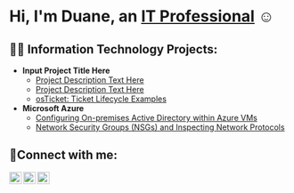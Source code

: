 # Hi, I'm Duane, an [IT Professional](https://www.linkedin.com/in/duane-george) ☺
## 👨‍💻 Information Technology Projects:
- **Input Project Title Here**
  - [Project Description Text Here](https://github.com/joshmadakorcc/osticket-prereqs)
  - [Project Description Text Here](https://github.com/joshmadakorcc/post-install-config)
  - [osTicket: Ticket Lifecycle Examples](https://github.com/joshmadakorcc/ticket-lifecycle)
- <b>Microsoft Azure</b>
  - [Configuring On-premises Active Directory within Azure VMs](https://github.com/joshmadakorcc/configure-ad)
  - [Network Security Groups (NSGs) and Inspecting Network Protocols](https://github.com/joshmadakorcc/azure-network-protocols)

<h2>🤳Connect with me:</h2>

[<img align="left" alt="Duane | Twitter" width="22px" src="https://skillicons.dev/icons?i=twitter" />][twitter]
[<img align="left" alt="Duane | Twitter" width="22px" src="https://skillicons.dev/icons?i=linkedin" />][linkedin]
[<img align="left" alt="Duane | Twitter" width="22px" src="https://skillicons.dev/icons?i=instagram" />][instagram]

[twitter]: https://twitter.com/duanegeorge
[instagram]: https://www.instagram.com/twinbrodarkdg
[linkedin]: https://linkedin.com/in/duane-george
